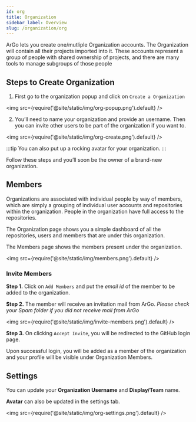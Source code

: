 ```yaml
---
id: org
title: Organization
sidebar_label: Overview
slug: /organization/org
---
```


ArGo lets you create one/mutliple Organization accounts. The Organization will contain all their projects imported into it.
These accounts represent a group of people with shared ownership of projects, and there are many tools to manage subgroups of those people

## Steps to Create Organization

1. First go to the organization popup and click on `Create a Organization`

<img src={require('@site/static/img/org-popup.png').default} />

2. You’ll need to name your organization and provide an username. Then you can invite other users to be part of the organization if you want to.

<img src={require('@site/static/img/org-create.png').default} />

:::tip
You can also put up a rocking avatar for your organization.
:::

Follow these steps and you’ll soon be the owner of a brand-new organization.

## Members

Organizations are associated with individual people by way of members, which are simply a grouping of individual user accounts and repositories within the organization. People in the organization have full access to the repositories.

The Organization page shows you a simple dashboard of all the repositories, users and members that are under this organization.

The Members page shows the members present under the organization.

<img src={require('@site/static/img/members.png').default} />

### Invite Members

**Step 1.** Click on `Add Members` and put the *email id* of the member to be added to the organization.

**Step 2.** The member will receive an invitation mail from ArGo. *Please check your Spam folder if you did not receive mail from ArGo*

<img src={require('@site/static/img/invite-members.png').default} />

**Step 3.** On clicking `Accept Invite`, you will be redirected to the GitHub login page.

Upon successful login, you will be added as a member of the organization and your profile will be visible under Organization Members.

## Settings

You can update your **Organization Username** and **Display/Team** name.

**Avatar** can also be updated in the settings tab.

<img src={require('@site/static/img/org-settings.png').default} />